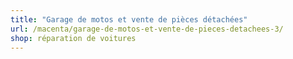 ```yaml
---
title: "Garage de motos et vente de pièces détachées"
url: /macenta/garage-de-motos-et-vente-de-pieces-detachees-3/
shop: réparation de voitures
---
```


